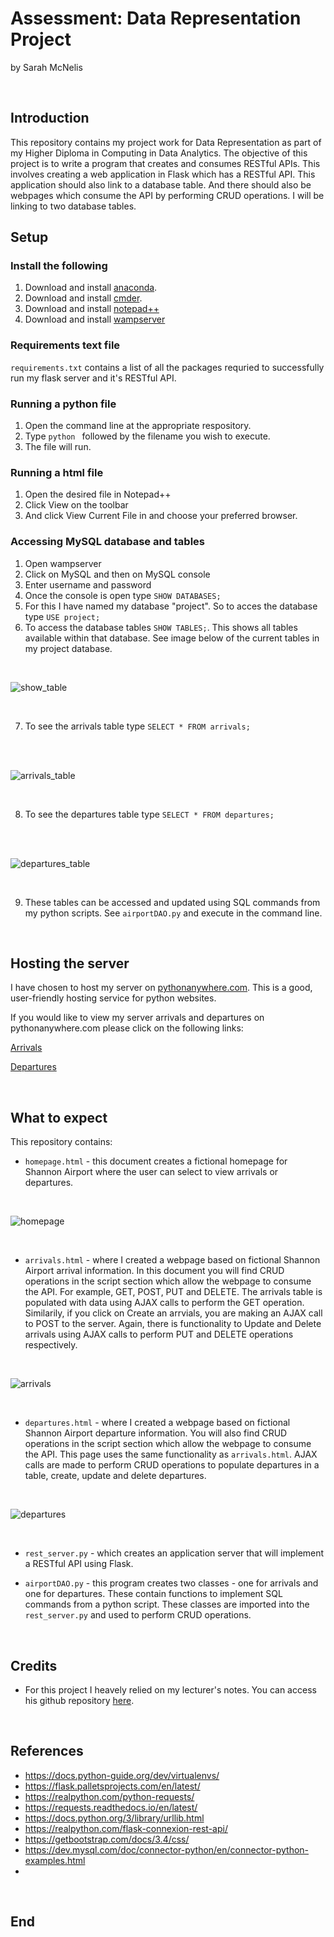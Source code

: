 # Assessment: Data Representation Project

by Sarah McNelis

<br>

## Introduction

This repository contains my project work for Data Representation as part of my Higher Diploma in Computing in Data Analytics. The objective of this project is to write a program that creates and consumes RESTful APIs. This involves creating a web application in Flask which has a RESTful API. This application should also link to a database table. And there should also be webpages which consume the API by performing CRUD operations. I will be linking to two database tables. 
<br>
 
## Setup

### Install the following

1. Download and install [anaconda](https://docs.anaconda.com/anaconda/install/index.html).
2. Download and install [cmder](https://cmder.app/).
3. Download and install [notepad++](https://notepad-plus-plus.org/downloads/)
4. Download and install [wampserver](https://www.wampserver.com/en/)

### Requirements text file

`requirements.txt` contains a list of all the packages requried to successfully run my flask server and it's RESTful API. 

### Running a python file

1. Open the command line at the appropriate respository. 
2. Type `python ` followed by the filename you wish to execute. 
3. The file will run. 

### Running a html file

1. Open the desired file in Notepad++
2. Click View on the toolbar
3. And click View Current File in and choose your preferred browser. 

### Accessing MySQL database and tables

1. Open wampserver
2. Click on MySQL and then on MySQL console
3. Enter username and password
4. Once the console is open type `SHOW DATABASES;`
5. For this I have named my database "project". So to acces the database type `USE project;`
6. To access the database tables `SHOW TABLES;`. This shows all tables available within that database. See image below of the current tables in my project database.  


<br>

![show_table](images/show_tables.jpg)

<br>

7. To see the arrivals table type `SELECT * FROM arrivals;`


<br><br>

![arrivals_table](images/arrivals.jpg)

<br>

8. To see the departures table type `SELECT * FROM departures;`


<br><br>

![departures_table](images/departures.jpg)

<br>

9. These tables can be accessed and updated using SQL commands from my python scripts. See `airportDAO.py` and execute in the command line. 

<br>


## Hosting the server

I have chosen to host my server on [pythonanywhere.com](https://www.pythonanywhere.com/). This is a good, user-friendly hosting service for python websites. 


If you would like to view my server arrivals and departures on pythonanywhere.com please click on the following links:

[Arrivals](http://sarahmcn25.pythonanywhere.com/arrivals)

[Departures](http://sarahmcn25.pythonanywhere.com/departures)

<br>

## What to expect
This repository contains:

- `homepage.html` - this document creates a fictional homepage for Shannon Airport where the user can select to view arrivals or departures. 

<br>

![homepage](images/homepage.jpg)

<br>

- `arrivals.html` - where I created a webpage based on fictional Shannon Airport arrival information. In this document you will find CRUD operations in the script section which allow the webpage to consume the API. For example, GET, POST, PUT and DELETE. The arrivals table is populated with data using AJAX calls to perform the GET operation. Similarily, if you click on Create an arrvials, you are making an AJAX call to POST to the server. Again, there is functionality to Update and Delete arrivals using AJAX calls to perform PUT and DELETE operations respectively. 

<br>

![arrivals](images/arrivalsPage.jpg)

<br>

- `departures.html` - where I created a webpage based on fictional Shannon Airport departure information. You will also find CRUD operations in the script section which allow the webpage to consume the API. This page uses the same functionality as `arrivals.html`. AJAX calls are made to perform CRUD operations to populate departures in a table, create, update and delete departures. 

<br>

![departures](images/departuresPage.jpg)

<br>

- `rest_server.py` - which creates an application server that will implement a RESTful API using Flask. 

- `airportDAO.py` - this program creates two classes - one for arrivals and one for departures. These contain functions to implement SQL commands from a python script. These classes are imported into the `rest_server.py` and used to perform CRUD operations. 

<br>


## Credits

- For this project I heavely relied on my lecturer's notes. You can access his github repository [here](https://github.com/andrewbeattycourseware/datarepresentation).


<br>

## References

- https://docs.python-guide.org/dev/virtualenvs/
- https://flask.palletsprojects.com/en/latest/
- https://realpython.com/python-requests/
- https://requests.readthedocs.io/en/latest/
- https://docs.python.org/3/library/urllib.html
- https://realpython.com/flask-connexion-rest-api/
- https://getbootstrap.com/docs/3.4/css/ 
- https://dev.mysql.com/doc/connector-python/en/connector-python-examples.html
- 

<br>

## End